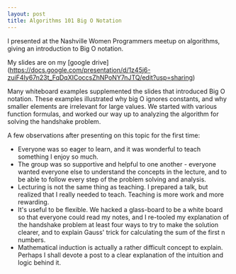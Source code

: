 ```yaml
---
layout: post
title: Algorithms 101 Big O Notation
---
```

I presented at the Nashville Women Programmers meetup on algorithms, giving an introduction to Big O notation.

My slides are on my [google drive] (https://docs.google.com/presentation/d/1z45j6-zuiF4Iy67n23t_FqDqXICoccsZhNPoNY7nJTQ/edit?usp=sharing)  

Many whiteboard examples supplemented the slides that introduced Big O notation. These examples illustrated why big O ignores constants, and why smaller elements are irrelevant for large values. We started with various function formulas, and worked our way up to analyzing the algorithm for solving the handshake problem. 

A few observations after presenting on this topic for the first time:

+ Everyone was so eager to learn, and it was wonderful to teach something I enjoy so much. 
+ The group was so supportive and helpful to one another - everyone wanted everyone else to understand the concepts in the lecture, and to be able to follow every step of the problem solving and analysis.
+ Lecturing is not the same thing as teaching. I prepared a talk, but realized that I really needed to teach. Teaching is more work and more rewarding.
+ It's useful to be flexible. We hacked a glass-board to be a white board so that everyone could read my notes, and I re-tooled my explanation of the handshake problem at least four ways to try to make the solution clearer, and to explain Gauss' trick for calculating the sum of the first n numbers.
+ Mathematical induction is actually a rather difficult concept to explain. Perhaps I shall devote a post to a clear explanation of the intuition and logic behind it.




